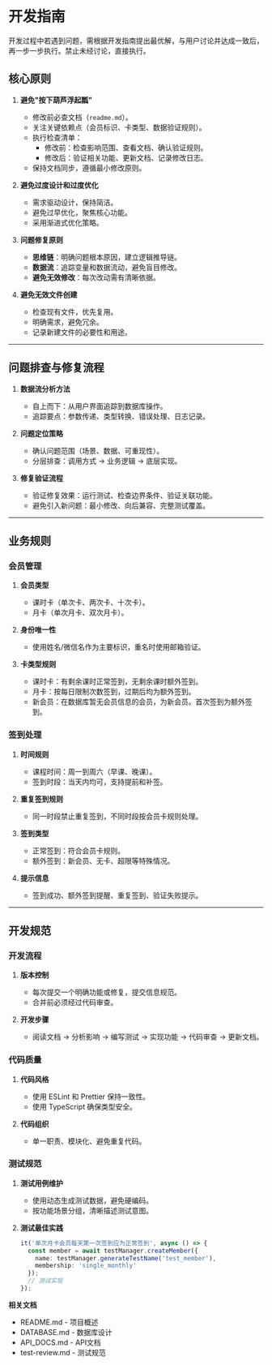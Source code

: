 # 开发指南

开发过程中若遇到问题，需根据开发指南提出最优解，与用户讨论并达成一致后，再一步一步执行。禁止未经讨论，直接执行。 

## 核心原则
1. **避免"按下葫芦浮起瓢"**
   - 修改前必查文档（`readme.md`）。
   - 关注关键依赖点（会员标识、卡类型、数据验证规则）。
   - 执行检查清单：
     - 修改前：检查影响范围、查看文档、确认验证规则。
     - 修改后：验证相关功能、更新文档、记录修改日志。
   - 保持文档同步，遵循最小修改原则。

2. **避免过度设计和过度优化**
   - 需求驱动设计，保持简洁。
   - 避免过早优化，聚焦核心功能。
   - 采用渐进式优化策略。

3. **问题修复原则**
   - **思维链**：明确问题根本原因，建立逻辑推导链。
   - **数据流**：追踪变量和数据流动，避免盲目修改。
   - **避免无效修改**：每次改动需有清晰依据。

4. **避免无效文件创建**
   - 检查现有文件，优先复用。
   - 明确需求，避免冗余。
   - 记录新建文件的必要性和用途。

---

## 问题排查与修复流程
1. **数据流分析方法**
   - 自上而下：从用户界面追踪到数据库操作。
   - 追踪要点：参数传递、类型转换、错误处理、日志记录。

2. **问题定位策略**
   - 确认问题范围（场景、数据、可重现性）。
   - 分层排查：调用方式 → 业务逻辑 → 底层实现。

3. **修复验证流程**
   - 验证修复效果：运行测试、检查边界条件、验证关联功能。
   - 避免引入新问题：最小修改、向后兼容、完整测试覆盖。

---

## 业务规则
### 会员管理
1. **会员类型**
   - 课时卡（单次卡、两次卡、十次卡）。
   - 月卡（单次月卡、双次月卡）。

2. **身份唯一性**
   - 使用姓名/微信名作为主要标识，重名时使用邮箱验证。

3. **卡类型规则**
   - 课时卡：有剩余课时正常签到，无剩余课时额外签到。
   - 月卡：按每日限制次数签到，过期后均为额外签到。
   - 新会员：在数据库暂无会员信息的会员，为新会员。首次签到为额外签到。

### 签到处理
1. **时间规则**
   - 课程时间：周一到周六（早课、晚课）。
   - 签到时段：当天内均可，支持提前和补签。

2. **重复签到规则**
   - 同一时段禁止重复签到，不同时段按会员卡规则处理。

3. **签到类型**
   - 正常签到：符合会员卡规则。
   - 额外签到：新会员、无卡、超限等特殊情况。

4. **提示信息**
   - 签到成功、额外签到提醒、重复签到、验证失败提示。

---

## 开发规范
### 开发流程
1. **版本控制**
   - 每次提交一个明确功能或修复，提交信息规范。
   - 合并前必须经过代码审查。

2. **开发步骤**
   - 阅读文档 → 分析影响 → 编写测试 → 实现功能 → 代码审查 → 更新文档。

### 代码质量
1. **代码风格**
   - 使用 ESLint 和 Prettier 保持一致性。
   - 使用 TypeScript 确保类型安全。

2. **代码组织**
   - 单一职责、模块化、避免重复代码。



### 测试规范
1. **测试用例维护**
   - 使用动态生成测试数据，避免硬编码。
   - 按功能场景分组，清晰描述测试意图。

2. **测试最佳实践**
   ```typescript
   it('单次月卡会员每天第一次签到应为正常签到', async () => {
     const member = await testManager.createMember({
       name: testManager.generateTestName('test_member'),
       membership: 'single_monthly'
     });
     // 测试实现
   });


**相关文档**
- README.md - 项目概述
- DATABASE.md - 数据库设计
- API_DOCS.md - API文档
- test-review.md - 测试规范